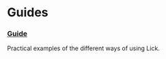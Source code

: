 # Guides

### [Guide](system/kernel/lick/guides/guide)

Practical examples of the different ways of using Lick.
